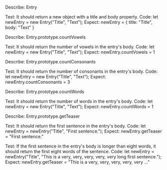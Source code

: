 Describe: Entry

Test: It should return a new object with a title and body property.
Code: let newEntry = new Entry("Title", "Text");
Expect: newEntry = { title: "Title", body: "Text" }

Describe: Entry.prototype.countVowels

Test: It should return the number of vowels in the entry's body.
Code: let newEntry = new Entry("Title", "Text");
Expect: newEntry.countVowels = 1

Describe: Entry.prototype.countConsonants

Test: It should return the number of consonants in the entry's body.
Code: let newEntry = new Entry("Title", "Text");
Expect: newEntry.countConsonants = 3

Describe: Entry.prototype.countWords

Test: It should return the number of words in the entry's body.
Code: let newEntry = new Entry("Title", "Text");
Expect: newEntry.countWords = 1

Describe: Entry.prototype.getTeaser

Test: It should return the first sentence in the entry's body.
Code: let newEntry = newEntry("Title", "First sentence.");
Expect: newEntry.getTeaser = "First sentence."

Test: If the first sentence in the entry's body is longer than eight words, it should return the first eight words of the sentence.
Code: let newEntry = newEntry("Title", "This is a very, very, very, very, very long first sentence.");
Expect: newEntry.getTeaser = "This is a very, very, very, very, very ..."